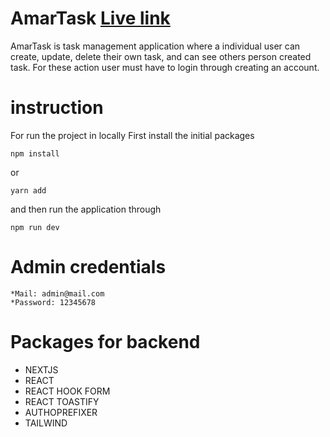 # AmarTask [Live link](https://codersquad-five.vercel.app)
AmarTask is task management application where a individual user can create, update, delete their own task, and can see others person created task. For these action user must have to login through creating an account.

# instruction
For run the project in locally
First install the initial packages 
```
npm install
```
 or
 ```
 yarn add
```
and then run the application through 
```
npm run dev
```

# Admin credentials

    *Mail: admin@mail.com
    *Password: 12345678


# Packages for backend
* NEXTJS
* REACT
* REACT HOOK FORM
* REACT TOASTIFY
* AUTHOPREFIXER
* TAILWIND
